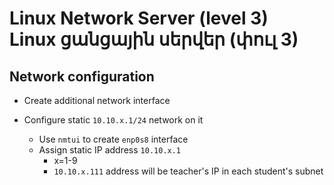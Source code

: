 # Linux Network Server (level 3) <br /> Linux ցանցային սերվեր (փուլ 3)

## Network configuration

* Create additional network interface

* Configure static `10.10.x.1/24` network on it 
  * Use `nmtui` to create `enp0s8` interface
  * Assign static IP address `10.10.x.1`
    * x=1-9
    * `10.10.x.111` address will be teacher's IP in each student's subnet
    

